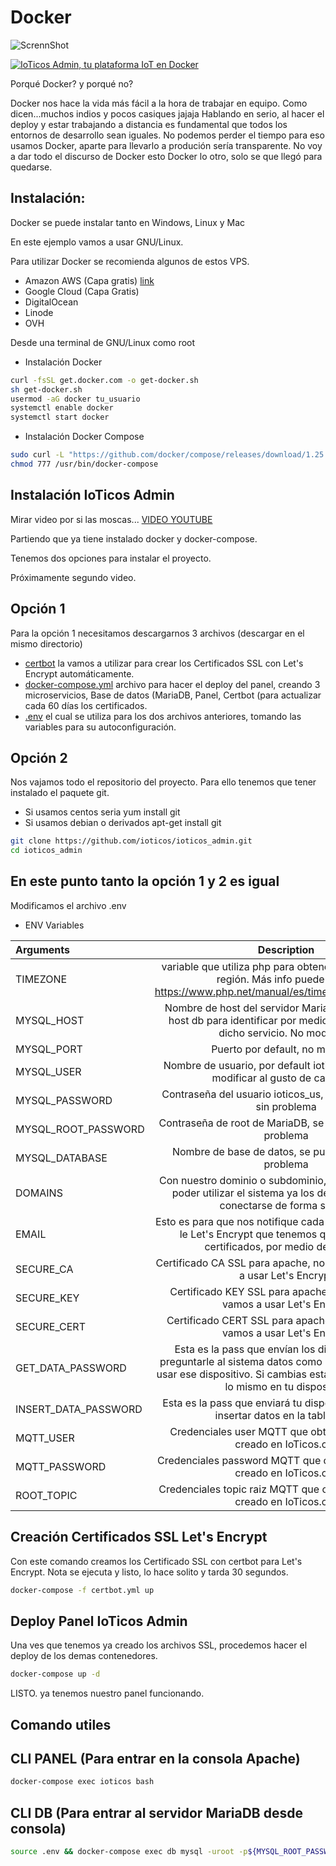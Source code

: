 # Docker
![ScrennShot](https://raw.githubusercontent.com/lordbasex/Docker/master/docker-logo.png)

[![IoTicos Admin, tu plataforma IoT en Docker](https://raw.githubusercontent.com/ioticos/ioticos_admin/master/images/DOCKER.png)](https://www.youtube.com/watch?v=saZ8M0nd058)

Porqué Docker? y porqué no?

Docker nos hace la vida más fácil a la hora de trabajar en equipo. Como dicen...muchos indios y pocos casiques jajaja
Hablando en serio, al hacer el deploy y estar trabajando a distancia es fundamental que todos los entornos de desarrollo sean iguales. 
No podemos perder el tiempo para eso usamos Docker, aparte para llevarlo a produción sería transparente.
No voy a dar todo el discurso de Docker esto Docker lo otro, solo se que llegó para quedarse.


## Instalación:
Docker se puede instalar tanto en Windows, Linux y Mac

En este ejemplo vamos a usar GNU/Linux.

Para utilizar Docker se recomienda algunos de estos VPS.

* Amazon AWS (Capa gratis) [link](https://portal.aws.amazon.com/billing/signup#/start)
* Google Cloud (Capa Gratis)
* DigitalOcean
* Linode 
* OVH


Desde una terminal de GNU/Linux como root

* Instalación Docker
```bash
curl -fsSL get.docker.com -o get-docker.sh
sh get-docker.sh
usermod -aG docker tu_usuario
systemctl enable docker
systemctl start docker
```

* Instalación Docker Compose
````bash
sudo curl -L "https://github.com/docker/compose/releases/download/1.25.3/docker-compose-$(uname -s)-$(uname -m)" -o /usr/bin/docker-compose
chmod 777 /usr/bin/docker-compose
````




## Instalación IoTicos Admin

Mirar video por si las moscas... [VIDEO YOUTUBE](https://www.youtube.com/watch?v=saZ8M0nd058)

Partiendo que ya tiene instalado docker y docker-compose.

Tenemos dos opciones para instalar el proyecto.

Próximamente segundo video.

## Opción 1
Para la opción 1 necesitamos descargarnos 3 archivos (descargar en el mismo directorio) 
* [certbot](https://raw.githubusercontent.com/ioticos/ioticos_admin/master/certbot.yml) la vamos a utilizar para crear los Certificados SSL con Let's Encrypt automáticamente.
* [docker-compose.yml](https://raw.githubusercontent.com/ioticos/ioticos_admin/master/docker-compose.yml) archivo para hacer el deploy del panel, creando 3 microservicios, Base de datos (MariaDB, Panel, Certbot (para actualizar cada 60 días los certificados. 
* [.env](https://raw.githubusercontent.com/ioticos/ioticos_admin/master/.env) el cual se utiliza para los dos archivos anteriores, tomando las variables para su autoconfiguración.

## Opción 2
Nos vajamos todo el repositorio del proyecto. Para ello tenemos que tener instalado el paquete git. 
* Si usamos centos seria yum install git
* Si usamos debian o derivados apt-get install git

```bash
git clone https://github.com/ioticos/ioticos_admin.git
cd ioticos_admin
```


## En este punto tanto la opción 1 y 2 es igual

Modificamos el archivo .env

* ENV Variables

| Arguments  | Description |
| :------------ |:------------------------------------------------: 
| TIMEZONE | variable que utiliza php para obtener la hora según la región. Más info puede visitar https://www.php.net/manual/es/timezones.america.php |
| MYSQL_HOST | Nombre de host del servidor MariaDB. Utilizamos el host db para identificar por medio de dns internos dicho servicio. No modificar. |
| MYSQL_PORT  | Puerto por default, no modificar |
| MYSQL_USER | Nombre de usuario, por default ioticos_us, se puede modificar al gusto de cada uno. |
| MYSQL_PASSWORD | Contraseña del usuario ioticos_us, se puede cambiar sin problema |
| MYSQL_ROOT_PASSWORD | Contraseña de root de MariaDB, se puede cambiar sin problema |
| MYSQL_DATABASE | Nombre de base de datos, se puede cambiar sin problema |
| DOMAINS | Con nuestro dominio o subdominio, es necesario para poder utilizar el sistema ya los devices tiene que conectarse de forma segura |
| EMAIL | Esto es para que nos notifique cada 60 días la gente de le Let's Encrypt que tenemos que renovar los certificados, por medio de certbot.|
| SECURE_CA | Certificado CA SSL para apache, no modificar si vamos a usar Let's Encrypt |
| SECURE_KEY | Certificado KEY SSL para apache, no modificar si vamos a usar Let's Encrypt |
| SECURE_CERT | Certificado CERT SSL para apache, no modificar si vamos a usar Let's Encrypt |
|GET_DATA_PASSWORD| Esta es la pass que envían los dispositivos para preguntarle al sistema datos como el tópico que debe usar ese dispositivo. Si cambias esta pass debes hacer lo mismo en tu dispositivo|
|INSERT_DATA_PASSWORD | Esta es la pass que enviará tu dispositivo para poder insertar datos en la tabla data. |
|MQTT_USER| Credenciales user MQTT que obtendras del nodo creado en IoTicos.org |
|MQTT_PASSWORD| Credenciales password MQTT que obtendrás del nodo creado en IoTicos.org | 
|ROOT_TOPIC| Credenciales topic raiz MQTT que obtendrás del nodo creado en IoTicos.org |



## Creación Certificados SSL Let's Encrypt

Con este comando creamos los Certificado SSL con certbot para Let's Encrypt.
Nota se ejecuta y listo, lo hace solito y tarda 30 segundos. 

```bash
docker-compose -f certbot.yml up
```

## Deploy Panel IoTicos Admin

Una ves que tenemos ya creado los archivos SSL, procedemos hacer el deploy de los demas contenedores.

```bash
docker-compose up -d
```

LISTO. ya tenemos nuestro panel funcionando.


## Comando utiles


## CLI PANEL (Para entrar en la consola Apache)
```bash
docker-compose exec ioticos bash
```

## CLI DB (Para entrar al servidor MariaDB desde consola)
```bash
source .env && docker-compose exec db mysql -uroot -p${MYSQL_ROOT_PASSWORD} ioticos_db
```

